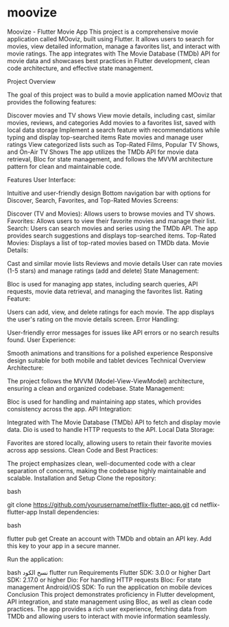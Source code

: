 # moovize

Moovize - Flutter Movie App This project is a comprehensive movie application called MOoviz, built using Flutter. It allows users to search for movies, view detailed information, manage a favorites list, and interact with movie ratings. The app integrates with The Movie Database (TMDb) API for movie data and showcases best practices in Flutter development, clean code architecture, and effective state management.

Project Overview

The goal of this project was to build a movie application named MOoviz that provides the following features:

Discover movies and TV shows View movie details, including cast, similar movies, reviews, and categories Add movies to a favorites list, saved with local data storage Implement a search feature with recommendations while typing and display top-searched items Rate movies and manage user ratings View categorized lists such as Top-Rated Films, Popular TV Shows, and On-Air TV Shows The app utilizes the TMDb API for movie data retrieval, Bloc for state management, and follows the MVVM architecture pattern for clean and maintainable code.

Features User Interface:

Intuitive and user-friendly design Bottom navigation bar with options for Discover, Search, Favorites, and Top-Rated Movies Screens:

Discover (TV and Movies): Allows users to browse movies and TV shows. Favorites: Allows users to view their favorite movies and manage their list. Search: Users can search movies and series using the TMDb API. The app provides search suggestions and displays top-searched items. Top-Rated Movies: Displays a list of top-rated movies based on TMDb data. Movie Details:

Cast and similar movie lists Reviews and movie details User can rate movies (1-5 stars) and manage ratings (add and delete) State Management:

Bloc is used for managing app states, including search queries, API requests, movie data retrieval, and managing the favorites list. Rating Feature:

Users can add, view, and delete ratings for each movie. The app displays the user's rating on the movie details screen. Error Handling:

User-friendly error messages for issues like API errors or no search results found. User Experience:

Smooth animations and transitions for a polished experience Responsive design suitable for both mobile and tablet devices Technical Overview Architecture:

The project follows the MVVM (Model-View-ViewModel) architecture, ensuring a clean and organized codebase. State Management:

Bloc is used for handling and maintaining app states, which provides consistency across the app. API Integration:

Integrated with The Movie Database (TMDb) API to fetch and display movie data. Dio is used to handle HTTP requests to the API. Local Data Storage:

Favorites are stored locally, allowing users to retain their favorite movies across app sessions. 
Clean Code and Best Practices:

The project emphasizes clean, well-documented code with a clear separation of concerns, making the codebase highly maintainable and scalable. Installation and Setup Clone the repository:

bash

git clone https://github.com/yourusername/netflix-flutter-app.git cd netflix-flutter-app Install dependencies:

bash

flutter pub get Create an account with TMDb and obtain an API key. Add this key to your app in a secure manner.

Run the application:

bash نسخ الكود flutter run Requirements Flutter SDK: 3.0.0 or higher Dart SDK: 2.17.0 or higher Dio: For handling HTTP requests Bloc: For state management Android/iOS SDK: To run the application on mobile devices Conclusion This project demonstrates proficiency in Flutter development, API integration, and state management using Bloc, as well as clean code practices. The app provides a rich user experience, fetching data from TMDb and allowing users to interact with movie information seamlessly.
